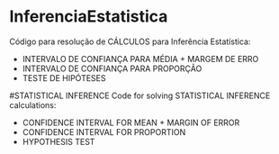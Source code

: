 # InferenciaEstatistica
Código para resolução de CÁLCULOS para Inferência Estatística: 

- INTERVALO DE CONFIANÇA PARA MÉDIA + MARGEM DE ERRO
- INTERVALO DE CONFIANÇA PARA PROPORÇÃO
- TESTE DE HIPÓTESES

#STATISTICAL INFERENCE 
Code for solving STATISTICAL INFERENCE calculations:

- CONFIDENCE INTERVAL FOR MEAN + MARGIN OF ERROR
- CONFIDENCE INTERVAL FOR PROPORTION
- HYPOTHESIS TEST

